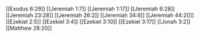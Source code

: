 [[Exodus 6:29]]
[[Jeremiah 1:7]]
[[Jeremiah 1:17]]
[[Jeremiah 6:28]]
[[Jeremiah 23:28]]
[[Jeremiah 26:2]]
[[Jeremiah 34:6]]
[[Jeremiah 44:20]]
[[Ezekiel 2:5]]
[[Ezekiel 3:4]]
[[Ezekiel 3:10]]
[[Ezekiel 3:17]]
[[Jonah 3:2]]
[[Matthew 28:20]]

